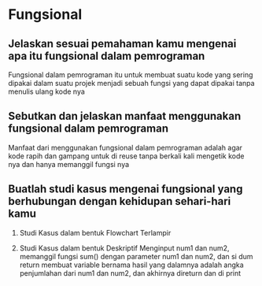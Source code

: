 # Fungsional

## Jelaskan sesuai pemahaman kamu mengenai apa itu fungsional dalam pemrograman
Fungsional dalam pemrograman itu untuk membuat suatu kode yang sering dipakai dalam suatu projek menjadi sebuah fungsi yang dapat dipakai tanpa menulis ulang kode nya

## Sebutkan dan jelaskan manfaat menggunakan fungsional dalam pemrograman
Manfaat dari menggunakan fungsional dalam pemrograman adalah agar kode rapih dan gampang untuk di reuse tanpa berkali kali mengetik kode nya dan hanya memanggil fungsi nya

## Buatlah studi kasus mengenai fungsional yang berhubungan dengan kehidupan sehari-hari kamu

1. Studi Kasus dalam bentuk Flowchart
Terlampir

2. Studi Kasus dalam bentuk Deskriptif
Menginput num1 dan num2, memanggil fungsi sum() dengan parameter num1 dan num2, dan si dum return membuat variable bernama hasil yang dalamnya adalah angka penjumlahan dari num1 dan num2, dan akhirnya direturn dan di print